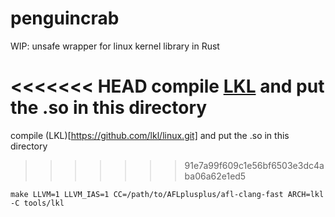 # penguincrab

WIP: unsafe wrapper for linux kernel library in Rust

<<<<<<< HEAD
compile [LKL](https://github.com/lkl/linux.git) and put the .so in this directory
=======
compile (LKL)[https://github.com/lkl/linux.git] and put the .so in this directory
>>>>>>> 91e7a99f609c1e56bf6503e3dc4aba06a62e1ed5
``` 
make LLVM=1 LLVM_IAS=1 CC=/path/to/AFLplusplus/afl-clang-fast ARCH=lkl -C tools/lkl
```
